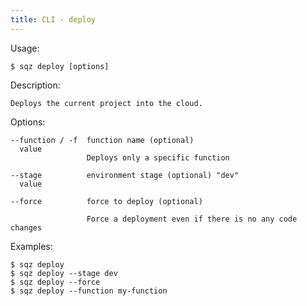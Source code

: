 ```yaml
---
title: CLI - deploy
---
```

 
 Usage: 

    $ sqz deploy [options]

 Description:

    Deploys the current project into the cloud.

 Options:

    --function / -f  function name (optional)
      value
                     Deploys only a specific function
 
    --stage          environment stage (optional) "dev"
      value
 
    --force          force to deploy (optional)

                     Force a deployment even if there is no any code changes
 

 Examples:

    $ sqz deploy 
    $ sqz deploy --stage dev
    $ sqz deploy --force
    $ sqz deploy --function my-function
